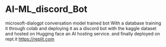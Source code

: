 # AI-ML_discord_Bot
microsoft-dialogpt conversation model trained bot 
With a database training it through colab and deploying it as a discord bot
with the kaggle dataset and hosted on Hugging face an AI hosting service.
and finally deployed on rept.it
https://replit.com
